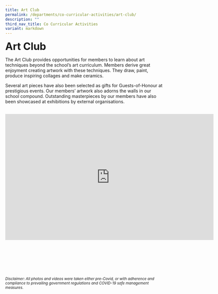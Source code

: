 ```yaml
---
title: Art Club
permalink: /departments/co-curricular-activities/art-club/
description: ""
third_nav_title: Co Curricular Activities
variant: markdown
---
```

<b><font size="6">Art Club</font></b>

The Art Club provides opportunities for members to learn about art techniques beyond the school’s art curriculum. Members derive great enjoyment creating artwork with these techniques. They draw, paint, produce inspiring collages and make ceramics.   

Several art pieces have also been selected as gifts for Guests-of-Honour at prestigious events. Our members’ artwork also adorns the walls in our school compound. Outstanding masterpieces by our members have also been showcased at exhibitions by external organisations.

<br>

<center>

<iframe allowfullscreen="true" height="400" width="660" frameborder="0" src="https://docs.google.com/presentation/d/e/2PACX-1vR5d3kW1KDxYEmfD7AgGOyazdGgejIhlqSHoaY4WoVvqD_qdQeaxEnlxOp5Tdt3wLfC4LctuHMfbv6D/embed?start=true&amp;loop=true&amp;delayms=3000"></iframe>	
	
</center>

<br><br><br><br><br><br>
<sup>_Disclaimer: All photos and videos were taken either pre-Covid, or with adherence and compliance to prevailing government regulations and COVID-19 safe management measures._</sup>